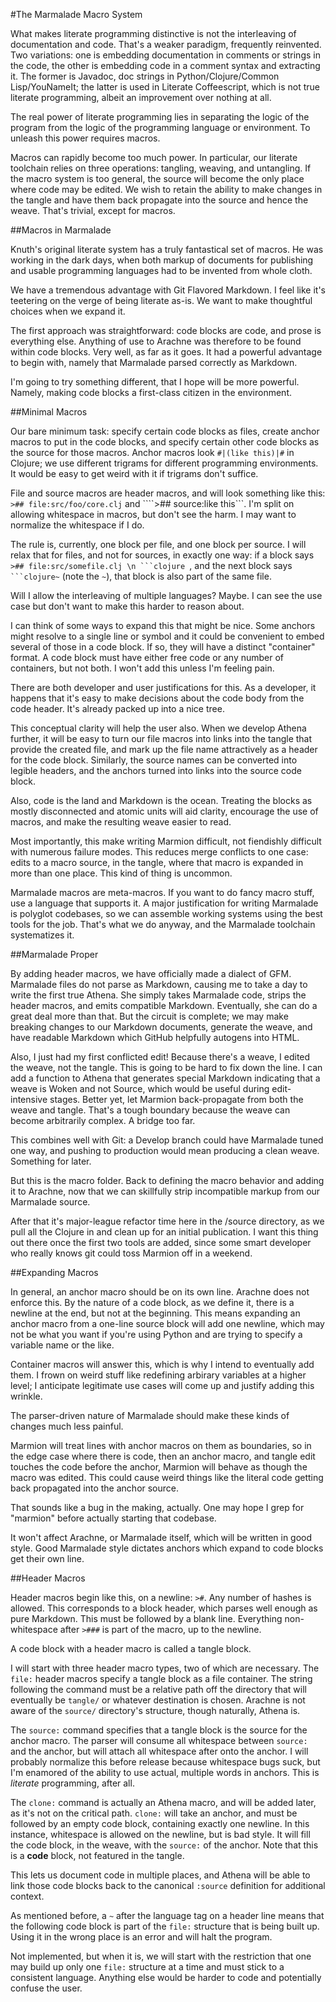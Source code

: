 #The Marmalade Macro System

What makes literate programming distinctive is not the interleaving of documentation and code. That's a weaker paradigm, frequently reinvented. Two variations: one is embedding documentation in comments or strings in the code, the other is embedding code in a comment syntax and extracting it. The former is Javadoc, doc strings in Python/Clojure/Common Lisp/YouNameIt; the latter is used in Literate Coffeescript, which is not true literate programming, albeit an improvement over nothing at all.

The real power of literate programming lies in separating the logic of the program from the logic of the programming language or environment. To unleash this power requires macros.

Macros can rapidly become too much power. In particular, our literate toolchain relies on three operations: tangling, weaving, and untangling. If the macro system is too general, the source will become the only place where code may be edited. We wish to retain the ability to make changes in the tangle and have them back propagate into the source and hence the weave. That's trivial, except for macros.

##Macros in Marmalade

Knuth's original literate system has a truly fantastical set of macros. He was working in the dark days, when both markup of documents for publishing and usable programming languages had to be invented from whole cloth.

We have a tremendous advantage with Git Flavored Markdown. I feel like it's teetering on the verge of being literate as-is. We want to make thoughtful choices when we expand it.

The first approach was straightforward: code blocks are code, and prose is everything else. Anything of use to Arachne was therefore to be found within code blocks. Very well, as far as it goes. It had a powerful advantage to begin with, namely that Marmalade parsed correctly as Markdown. 

I'm going to try something different, that I hope will be more powerful. Namely, making code blocks a first-class citizen in the environment.

##Minimal Macros

Our bare minimum task: specify certain code blocks as files, create anchor macros to put in the code blocks, and specify certain other code blocks as the source for those macros. Anchor macros look ` #|(like this)|# ` in Clojure; we use different trigrams for different programming environments. It would be easy to get weird with it if trigrams don't suffice.

File and source macros are header macros, and will look something like this: ```` >## file:src/foo/core.clj ```` and ````>## source:like this```. I'm split on allowing whitespace in macros, but don't see the harm. I may want to normalize the whitespace if I do.

The rule is, currently, one block per file, and one block per source. I will relax that for files, and not for sources, in exactly one way: if a block says ```` >## file:src/somefile.clj \n ```clojure  ````, and the next block says ```` ```clojure~ ```` (note the `~`), that block is also part of the same file.

Will I allow the interleaving of multiple languages? Maybe. I can see the use case but don't want to make this harder to reason about.

I can think of some ways to expand this that might be nice. Some anchors might resolve to a single line or symbol and it could be convenient to embed several of those in a code block. If so, they will have a distinct "container" format. A code block must have either free code or any number of containers, but not both. I won't add this unless I'm feeling pain.

There are both developer and user justifications for this. As a developer, it happens that it's easy to make decisions about the code body from the code header. It's already packed up into a nice tree.

This conceptual clarity will help the user also. When we develop Athena further, it will be easy to turn our file macros into links into the tangle that provide the created file, and mark up the file name attractively as a header for the code block. Similarly, the source names can be converted into legible headers, and the anchors turned into links into the source code block.

Also, code is the land and Markdown is the ocean. Treating the blocks as mostly disconnected and atomic units will aid clarity, encourage the use of macros, and make the resulting weave easier to read.

Most importantly, this make writing Marmion difficult, not fiendishly difficult with numerous failure modes. This reduces merge conflicts to one case: edits to a macro source, in the tangle, where that macro is expanded in more than one place. This kind of thing is uncommon.

Marmalade macros are meta-macros. If you want to do fancy macro stuff, use a language that supports it. A major justification for writing Marmalade is polyglot codebases, so we can assemble working systems using the best tools for the job. That's what we do anyway, and the Marmalade toolchain systematizes it.

##Marmalade Proper

By adding header macros, we have officially made a dialect of GFM. Marmalade files do not parse as Markdown, causing me to take a day to write the first true Athena. She simply takes Marmalade code, strips the header macros, and emits compatible Markdown. Eventually, she can do a great deal more than that. But the circuit is complete; we may make breaking changes to our Markdown documents, generate the weave, and have readable Markdown which GitHub helpfully autogens into HTML.

Also, I just had my first conflicted edit! Because there's a weave, I edited the weave, not the tangle. This is going to be hard to fix down the line. I can add a function to Athena that generates special Markdown indicating that a weave is Woken and not Source, which would be useful during edit-intensive stages. Better yet, let Marmion back-propagate from both the weave and tangle. That's a tough boundary because the weave can become arbitrarily complex. A bridge too far. 

This combines well with Git: a Develop branch could have Marmalade tuned one way, and pushing to production would mean producing a clean weave. Something for later.

But this is the macro folder. Back to defining the macro behavior and adding it to Arachne, now that we can skillfully strip incompatible markup from our Marmalade source.

After that it's major-league refactor time here in the /source directory, as we pull all the Clojure in and clean up for an initial publication. I want this thing out there once the first two tools are added, since some smart developer who really knows git could toss Marmion off in a weekend.

##Expanding Macros

In general, an anchor macro should be on its own line. Arachne does not enforce this. By the nature of a code block, as we define it, there is a newline at the end, but not at the beginning. This means expanding an anchor macro from a one-line source block will add one newline, which may not be what you want if you're using Python and are trying to specify a variable name or the like.

Container macros will answer this, which is why I intend to eventually add them. I frown on weird stuff like redefining arbirary variables at a higher level; I anticipate legitimate use cases will come up and justify adding this wrinkle.

The parser-driven nature of Marmalade should make these kinds of changes much less painful.

Marmion will treat lines with anchor macros on them as boundaries, so in the edge case where there is code, then an anchor macro, and tangle edit touches the code before the anchor, Marmion will behave as though the macro was edited. This could cause weird things like the literal code getting back propagated into the anchor source.

That sounds like a bug in the making, actually. One may hope I grep for "marmion" before actually starting that codebase.

It won't affect Arachne, or Marmalade itself, which will be written in good style. Good Marmalade style dictates anchors which expand to code blocks get their own line.

##Header Macros

Header macros begin like this, on a newline: ` ># `. Any number of hashes is allowed. This corresponds to a block header, which parses well enough as pure Markdown. This must be followed by a blank line. Everything non-whitespace after ` >### ` is part of the macro, up to the newline. 

A code block with a header macro is called a tangle block.

I will start with three header macro types, two of which are necessary. The `file:` header macros specify a tangle block as a file container. The string following the command must be a relative path off the directory that will eventually be `tangle/` or whatever destination is chosen. Arachne is not aware of the `source/` directory's structure, though naturally, Athena is.

The `source:` command specifies that a tangle block is the source for the anchor macro. The parser will consume all whitespace between `source:` and the anchor, but will attach all whitespace after onto the anchor. I will probably normalize this before release because whitespace bugs suck, but I'm enamored of the ability to use actual, multiple words in anchors. This is *literate* programming, after all.

The `clone:` command is actually an Athena macro, and will be added later, as it's not on the critical path. `clone:` will take an anchor, and must be followed by an empty code block, containing exactly one newline. In this instance, whitespace is allowed on the newline, but is bad style. It will fill the code block, in the weave, with the `source:` of the anchor. Note that this is a **code** block, not featured in the tangle. 

This lets us document code in multiple places, and Athena will be able to link those code blocks back to the canonical `:source` definition for additional context.

As mentioned before, a `~` after the language tag on a header line means that the following code block is part of the `file:` structure that is being built up. Using it in the wrong place is an error and will halt the program.

Not implemented, but when it is, we will start with the restriction that one may build up only one `file:` structure at a time and must stick to a consistent language. Anything else would be harder to code and potentially confuse the user.
